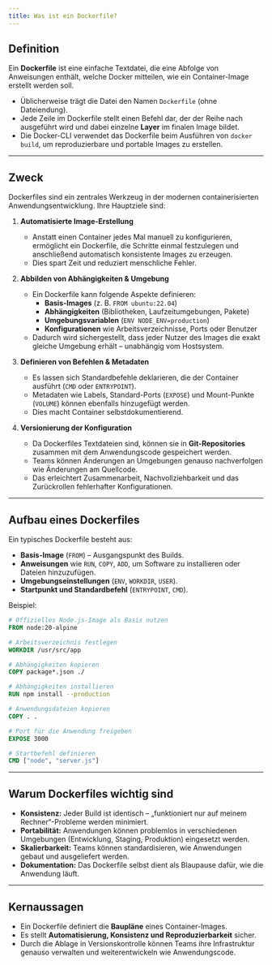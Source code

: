 ```yaml
---
title: Was ist ein Dockerfile?
---
```


## Definition

Ein **Dockerfile** ist eine einfache Textdatei, die eine Abfolge von Anweisungen enthält, welche Docker mitteilen, wie ein Container-Image erstellt werden soll.  

- Üblicherweise trägt die Datei den Namen `Dockerfile` (ohne Dateiendung).  
- Jede Zeile im Dockerfile stellt einen Befehl dar, der der Reihe nach ausgeführt wird und dabei einzelne **Layer** im finalen Image bildet.  
- Die Docker-CLI verwendet das Dockerfile beim Ausführen von `docker build`, um reproduzierbare und portable Images zu erstellen.  

---

## Zweck

Dockerfiles sind ein zentrales Werkzeug in der modernen containerisierten Anwendungsentwicklung. Ihre Hauptziele sind:

1. **Automatisierte Image-Erstellung**  
   - Anstatt einen Container jedes Mal manuell zu konfigurieren, ermöglicht ein Dockerfile, die Schritte einmal festzulegen und anschließend automatisch konsistente Images zu erzeugen.  
   - Dies spart Zeit und reduziert menschliche Fehler.

2. **Abbilden von Abhängigkeiten & Umgebung**  
   - Ein Dockerfile kann folgende Aspekte definieren:  
     - **Basis-Images** (z. B. `FROM ubuntu:22.04`)  
     - **Abhängigkeiten** (Bibliotheken, Laufzeitumgebungen, Pakete)  
     - **Umgebungsvariablen** (`ENV NODE_ENV=production`)  
     - **Konfigurationen** wie Arbeitsverzeichnisse, Ports oder Benutzer  
   - Dadurch wird sichergestellt, dass jeder Nutzer des Images die exakt gleiche Umgebung erhält – unabhängig vom Hostsystem.  

3. **Definieren von Befehlen & Metadaten**  
   - Es lassen sich Standardbefehle deklarieren, die der Container ausführt (`CMD` oder `ENTRYPOINT`).  
   - Metadaten wie Labels, Standard-Ports (`EXPOSE`) und Mount-Punkte (`VOLUME`) können ebenfalls hinzugefügt werden.  
   - Dies macht Container selbstdokumentierend.  

4. **Versionierung der Konfiguration**  
   - Da Dockerfiles Textdateien sind, können sie in **Git-Repositories** zusammen mit dem Anwendungscode gespeichert werden.  
   - Teams können Änderungen an Umgebungen genauso nachverfolgen wie Änderungen am Quellcode.  
   - Das erleichtert Zusammenarbeit, Nachvollziehbarkeit und das Zurückrollen fehlerhafter Konfigurationen.  

---

## Aufbau eines Dockerfiles

Ein typisches Dockerfile besteht aus:

- **Basis-Image** (`FROM`) – Ausgangspunkt des Builds.  
- **Anweisungen** wie `RUN`, `COPY`, `ADD`, um Software zu installieren oder Dateien hinzuzufügen.  
- **Umgebungseinstellungen** (`ENV`, `WORKDIR`, `USER`).  
- **Startpunkt und Standardbefehl** (`ENTRYPOINT`, `CMD`).  

Beispiel:

```dockerfile
# Offizielles Node.js-Image als Basis nutzen
FROM node:20-alpine

# Arbeitsverzeichnis festlegen
WORKDIR /usr/src/app

# Abhängigkeiten kopieren
COPY package*.json ./

# Abhängigkeiten installieren
RUN npm install --production

# Anwendungsdateien kopieren
COPY . .

# Port für die Anwendung freigeben
EXPOSE 3000

# Startbefehl definieren
CMD ["node", "server.js"]
```

---

## Warum Dockerfiles wichtig sind

* **Konsistenz:** Jeder Build ist identisch – „funktioniert nur auf meinem Rechner“-Probleme werden minimiert.
* **Portabilität:** Anwendungen können problemlos in verschiedenen Umgebungen (Entwicklung, Staging, Produktion) eingesetzt werden.
* **Skalierbarkeit:** Teams können standardisieren, wie Anwendungen gebaut und ausgeliefert werden.
* **Dokumentation:** Das Dockerfile selbst dient als Blaupause dafür, wie die Anwendung läuft.

---

## Kernaussagen

* Ein Dockerfile definiert die **Baupläne** eines Container-Images.
* Es stellt **Automatisierung, Konsistenz und Reproduzierbarkeit** sicher.
* Durch die Ablage in Versionskontrolle können Teams ihre Infrastruktur genauso verwalten und weiterentwickeln wie Anwendungscode.
